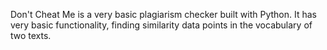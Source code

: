 Don't Cheat Me is a very basic plagiarism checker built with Python. It has very basic functionality, finding similarity data points in the vocabulary of two texts.
